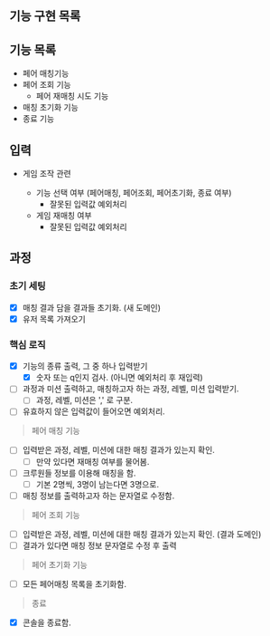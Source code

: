 ## 기능 구현 목록

## 기능 목록

- 페어 매칭기능
- 페어 조회 기능
  - 페어 재매칭 시도 기능
- 매칭 초기화 기능
- 종료 기능

## 입력

- 게임 조작 관련

  - 기능 선택 여부 (페어매칭, 페어조회, 페어초기화, 종료 여부)
    - 잘못된 입력값 예외처리
  - 게임 재매칭 여부
    - 잘못된 입력값 예외처리

## 과정

### 초기 세팅

- [x] 매칭 결과 담을 결과들 초기화. (새 도메인)
- [x] 유저 목록 가져오기

### 핵심 로직

- [x] 기능의 종류 출력, 그 중 하나 입력받기
  - [x] 숫자 또는 q인지 검사. (아니면 예외처리 후 재입력)
- [ ] 과정과 미션 출력하고, 매칭하고자 하는 과정, 레벨, 미션 입력받기.
  - [ ] 과정, 레벨, 미션은 ',' 로 구분.
- [ ] 유효하지 않은 입력값이 들어오면 예외처리.

> 페어 매칭 기능

- [ ] 입력받은 과정, 레벨, 미션에 대한 매칭 결과가 있는지 확인.
  - [ ] 만약 있다면 재매칭 여부를 물어봄.
- [ ] 크루원들 정보를 이용해 매칭을 함.
  - [ ] 기본 2명씩, 3명이 남는다면 3명으로.
- [ ] 매칭 정보를 출력하고자 하는 문자열로 수정함.

> 페어 조회 기능

- [ ] 입력받은 과정, 레벨, 미션에 대한 매칭 결과가 있는지 확인. (결과 도메인)
- [ ] 결과가 있다면 매칭 정보 문자열로 수정 후 출력

> 페어 초기화 기능

- [ ] 모든 페어매칭 목록을 초기화함.

> 종료

- [x] 콘솔을 종료함.
